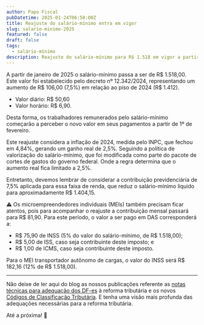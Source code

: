 ```yaml
---
author: Papo Fiscal
pubDatetime: 2025-01-24T06:50:00Z
title: Reajuste do salário-mínimo entra em vigor
slug: salario-minimo-2025
featured: false
draft: false
tags:
  - salário-mínimo
description: Reajuste do salário-mínimo para R$ 1.518 em vigor a partir de janeiro de 2025, representando um aumento de R$ 106.
---
```


A partir de janeiro de 2025 o salário-mínimo passa a ser de R$ 1.518,00. Este valor foi estabelecido pelo decreto nº 12.342/2024, representando um aumento de R$ 106,00 (7,5%) em relação ao piso de 2024 (R$ 1.412).

- Valor diário: R$ 50,60
- Valor horário: R$ 6,90.

Desta forma, os trabalhadores remunerados pelo salário-mínimo começarão a perceber o novo valor em seus pagamentos a partir de 1º de fevereiro.

Este reajuste considera a inflação de 2024, medida pelo INPC, que fechou em 4,84%, gerando um ganho real de 2,5%. Seguindo a política de valorização do salário-mínimo, que foi modificada como parte do pacote de cortes de gastos do governo federal. Onde a regra determina que o aumento real fica limitado a 2,5%.

Entretanto, devemos lembrar de considerar a contribuição previdenciária de 7,5% aplicada para essa faixa de renda, que reduz o salário-mínimo líquido para aproximadamente R$ 1.404,15.

⚠️ Os microempreendedores individuais (MEIs) também precisam ficar atentos, pois para acompanhar o reajuste a contribuição mensal passará para R$ 81,90. Para este período, o valor a ser pago em DAS corresponderá a:

- R$ 75,90 de INSS (5% do valor do salário-mínimo, de R$ 1.518,00);
- R$ 5,00 de ISS, caso seja contribuinte deste imposto; e
- R$ 1,00 de ICMS, caso seja contribuinte deste imposto.

Para o MEI transportador autônomo de cargas, o valor do INSS será R$ 182,16 (12% de R$ 1.518,00).

---

Não deixe de ler aqui do blog as nossos publicações referente as [notas técnicas para adequação dos DF-es](https://papofiscal.blog/posts/reforma-tributaria-notas-tecnicas-dfe-nf-e-nfc-e-ct-e-bp-e-nf3-e-nfcom-nfs-e-nacional) à reforma tributária e os novos [Códigos de Classificação Tributária](https://papofiscal.blog/posts/reforma-tributaria-tabela-classificacao-tributaria-do-ibs-e-da-cbs). E tenha uma visão mais profunda das adequações necessárias para a reforma tributária.

Até a próxima! 👋
